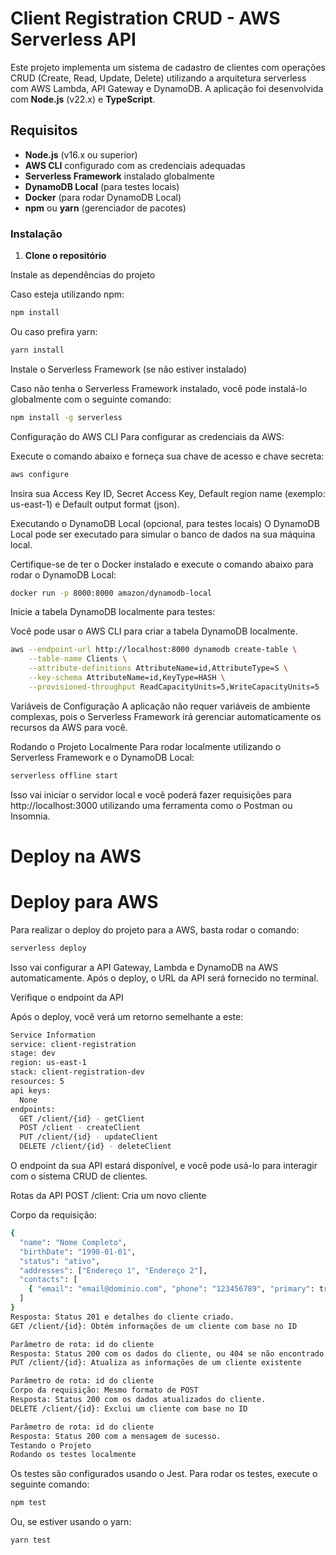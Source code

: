 # Client Registration CRUD - AWS Serverless API

Este projeto implementa um sistema de cadastro de clientes com operações CRUD (Create, Read, Update, Delete) utilizando a arquitetura serverless com AWS Lambda, API Gateway e DynamoDB. A aplicação foi desenvolvida com **Node.js** (v22.x) e **TypeScript**.

## Requisitos

- **Node.js** (v16.x ou superior)
- **AWS CLI** configurado com as credenciais adequadas
- **Serverless Framework** instalado globalmente
- **DynamoDB Local** (para testes locais)
- **Docker** (para rodar DynamoDB Local)
- **npm** ou **yarn** (gerenciador de pacotes)

### Instalação

1. **Clone o repositório**

Instale as dependências do projeto

Caso esteja utilizando npm:

```bash
npm install
```
Ou caso prefira yarn:

```bash
yarn install
```
Instale o Serverless Framework (se não estiver instalado)

Caso não tenha o Serverless Framework instalado, você pode instalá-lo globalmente com o seguinte comando:

```bash
npm install -g serverless
```
Configuração do AWS CLI
Para configurar as credenciais da AWS:

Execute o comando abaixo e forneça sua chave de acesso e chave secreta:

```bash
aws configure
```
Insira sua Access Key ID, Secret Access Key, Default region name (exemplo: us-east-1) e Default output format (json).

Executando o DynamoDB Local (opcional, para testes locais)
O DynamoDB Local pode ser executado para simular o banco de dados na sua máquina local.

Certifique-se de ter o Docker instalado e execute o comando abaixo para rodar o DynamoDB Local:

```bash
docker run -p 8000:8000 amazon/dynamodb-local
```
Inicie a tabela DynamoDB localmente para testes:

Você pode usar o AWS CLI para criar a tabela DynamoDB localmente.

```bash
aws --endpoint-url http://localhost:8000 dynamodb create-table \
    --table-name Clients \
    --attribute-definitions AttributeName=id,AttributeType=S \
    --key-schema AttributeName=id,KeyType=HASH \
    --provisioned-throughput ReadCapacityUnits=5,WriteCapacityUnits=5
```

Variáveis de Configuração
A aplicação não requer variáveis de ambiente complexas, pois o Serverless Framework irá gerenciar automaticamente os recursos da AWS para você.

Rodando o Projeto Localmente
Para rodar localmente utilizando o Serverless Framework e o DynamoDB Local:

```bash
serverless offline start
```
Isso vai iniciar o servidor local e você poderá fazer requisições para http://localhost:3000 utilizando uma ferramenta como o Postman ou Insomnia.

# Deploy na AWS
# Deploy para AWS

Para realizar o deploy do projeto para a AWS, basta rodar o comando:

```bash
serverless deploy
```

Isso vai configurar a API Gateway, Lambda e DynamoDB na AWS automaticamente. Após o deploy, o URL da API será fornecido no terminal.

Verifique o endpoint da API

Após o deploy, você verá um retorno semelhante a este:

```bash
Service Information
service: client-registration
stage: dev
region: us-east-1
stack: client-registration-dev
resources: 5
api keys:
  None
endpoints:
  GET /client/{id} - getClient
  POST /client - createClient
  PUT /client/{id} - updateClient
  DELETE /client/{id} - deleteClient
```

O endpoint da sua API estará disponível, e você pode usá-lo para interagir com o sistema CRUD de clientes.

Rotas da API
POST /client: Cria um novo cliente

Corpo da requisição:
```bash
{
  "name": "Nome Completo",
  "birthDate": "1990-01-01",
  "status": "ativo",
  "addresses": ["Endereço 1", "Endereço 2"],
  "contacts": [
    { "email": "email@dominio.com", "phone": "123456789", "primary": true }
  ]
}
Resposta: Status 201 e detalhes do cliente criado.
GET /client/{id}: Obtém informações de um cliente com base no ID

Parâmetro de rota: id do cliente
Resposta: Status 200 com os dados do cliente, ou 404 se não encontrado.
PUT /client/{id}: Atualiza as informações de um cliente existente

Parâmetro de rota: id do cliente
Corpo da requisição: Mesmo formato de POST
Resposta: Status 200 com os dados atualizados do cliente.
DELETE /client/{id}: Exclui um cliente com base no ID

Parâmetro de rota: id do cliente
Resposta: Status 200 com a mensagem de sucesso.
Testando o Projeto
Rodando os testes localmente
```

Os testes são configurados usando o Jest. Para rodar os testes, execute o seguinte comando:

```bash
npm test
```

Ou, se estiver usando o yarn:
```bash
yarn test
```
